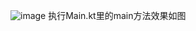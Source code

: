 ![image](https://github.com/Laytonss/kotlin_assignment/assets/158117246/0b2be76c-f7a6-4e38-89ae-4baacc7fba5a)
执行Main.kt里的main方法效果如图
